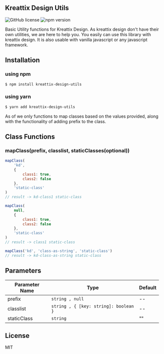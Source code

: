 ## Kreattix Design Utils

![GitHub license](https://img.shields.io/badge/license-MIT-blue.svg) ![npm version](https://img.shields.io/npm/v/kreattix-design-utils)

Basic Utility functions for Kreattix Design. As kreattix design don't have their own utilities, we are here to help you. You easily can use this library with kreattix design. It is also usable with vanilla javascript or any javascript framework.

## Installation

### using npm

```sh
$ npm install kreattix-design-utils
```

### using yarn

```sh
$ yarn add kreattix-design-utils
```

As of we only functions to map classes based on the values provided, along with the functionality of adding prefix to the class.

## Class Functions

### mapClass(prefix, classlist, staticClasses(optional))

```js
mapClass(
	'kd',
	{
		class1: true,
		class2: false
	},
	'static-class'
)
// result -> kd-class1 static-class

mapClass(
	null,
	{
		class1: true,
		class2: false
	},
	'static-class'
)
// result -> class1 static-class

mapClass('kd', 'class-as-string', 'static-class')
// result -> kd-class-as-string static-class
```

## Parameters

| Parameter Name | Type                                  | Default |
| -------------- | ------------------------------------- | ------- |
| prefix         | `string , null`                       | --      |
| classlist      | `string , { [key: string]: boolean }` | --      |
| staticClass    | `string`                              | ""      |

## License

MIT
